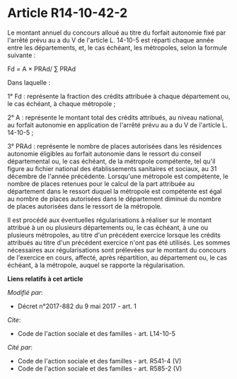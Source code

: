 # Article R14-10-42-2

Le montant annuel du concours alloué au titre du forfait autonomie fixé par l'arrêté prévu au a du V de l'article L. 14-10-5
est réparti chaque année entre les départements, et, le cas échéant, les métropoles, selon la formule suivante :

Fd = A × PRAd/ ∑ PRAd

Dans laquelle :

1° Fd : représente la fraction des crédits attribuée à chaque département ou, le cas échéant, à chaque métropole ;

2° A : représente le montant total des crédits attribués, au niveau national, au forfait autonomie en application de l'arrêté
prévu au a du V de l'article L. 14-10-5 ;

3° PRAd : représente le nombre de places autorisées dans les résidences autonomie éligibles au forfait autonomie dans le
ressort du conseil départemental ou, le cas échéant, de la métropole compétente, tel qu'il figure au fichier national des
établissements sanitaires et sociaux, au 31 décembre de l'année précédente. Lorsqu'une métropole est compétente, le nombre de
places retenues pour le calcul de la part attribuée au département dans le ressort duquel la métropole est compétente est
égal au nombre de places autorisées dans le département diminué du nombre de places autorisées dans le ressort de la
métropole.

Il est procédé aux éventuelles régularisations à réaliser sur le montant attribué à un ou plusieurs départements ou, le cas
échéant, à une ou plusieurs métropoles, au titre d'un précédent exercice lorsque les crédits attribués au titre d'un
précédent exercice n'ont pas été utilisés. Les sommes nécessaires aux régularisations sont prélevées sur le montant du
concours de l'exercice en cours, affecté, après répartition, au département ou, le cas échéant, à la métropole, auquel se
rapporte la régularisation.

**Liens relatifs à cet article**

_Modifié par_:

  - Décret n°2017-882 du 9 mai 2017 - art. 1

_Cite_:

  - Code de l'action sociale et des familles - art. L14-10-5

_Cité par_:

  - Code de l'action sociale et des familles - art. R541-4 (V)
  - Code de l'action sociale et des familles - art. R585-2 (V)
